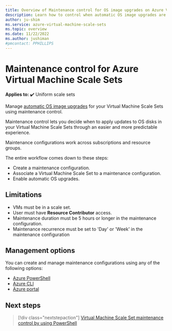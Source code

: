 ```yaml
---
title: Overview of Maintenance control for OS image upgrades on Azure Virtual Machine Scale Sets
description: Learn how to control when automatic OS image upgrades are rolled out to your Azure Virtual Machine Scale Sets using Maintenance control.
author: ju-shim
ms.service: azure-virtual-machine-scale-sets
ms.topic: overview
ms.date: 11/22/2022
ms.author: jushiman
#pmcontact: PPHILLIPS
---
```


# Maintenance control for Azure Virtual Machine Scale Sets 

**Applies to:** :heavy_check_mark: Uniform scale sets

Manage [automatic OS image upgrades](../virtual-machine-scale-sets/virtual-machine-scale-sets-automatic-upgrade.md) for your Virtual Machine Scale Sets using maintenance control.

Maintenance control lets you decide when to apply updates to OS disks in your Virtual Machine Scale Sets through an easier and more predictable experience. 

Maintenance configurations work across subscriptions and resource groups.

The entire workflow comes down to these steps: 
- Create a maintenance configuration.
- Associate a Virtual Machine Scale Set to a maintenance configuration.
- Enable automatic OS upgrades.


## Limitations

- VMs must be in a scale set.
- User must have **Resource Contributor** access.
- Maintenance duration must be 5 hours or longer in the maintenance configuration.
- Maintenance recurrence must be set to 'Day' or 'Week' in the maintenance configuration


## Management options

You can create and manage maintenance configurations using any of the following options:

- [Azure PowerShell](virtual-machine-scale-sets-maintenance-control-powershell.md)
- [Azure CLI](virtual-machine-scale-sets-maintenance-control-cli.md)
- [Azure portal](virtual-machine-scale-sets-maintenance-control-portal.md)


## Next steps

> [!div class="nextstepaction"]
> [Virtual Machine Scale Set maintenance control by using PowerShell](virtual-machine-scale-sets-maintenance-control-powershell.md)
